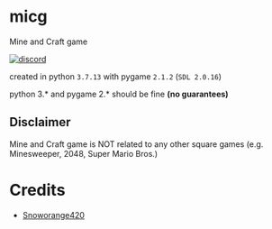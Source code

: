 # micg
Mine and Craft game

[![discord](https://img.shields.io/badge/Discord-Invite-8080c0)](https://discord.gg/VhECDdWwJa)

created in python `3.7.13`
with pygame `2.1.2` (`SDL 2.0.16`)

python 3.* and pygame 2.* should be fine **(no guarantees)**

## Disclaimer

Mine and Craft game is NOT related to any other square games (e.g. Minesweeper, 2048, Super Mario Bros.)

# Credits
- [Snoworange420](https://github.com/snoworange420)